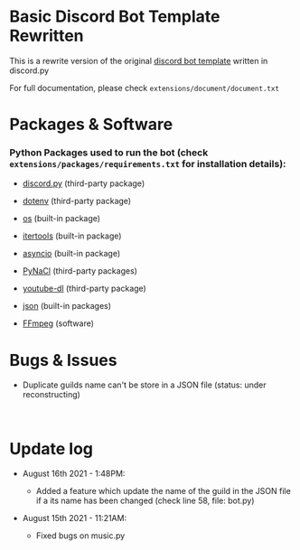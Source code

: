 # Basic Discord Bot Template Rewritten

This is a rewrite version of the original [discord bot template](https://github.com/Bennett-Tabasco/basic-discord-bot-template) written in discord.py

For full documentation, please check `extensions/document/document.txt`
# Packages & Software

### Python Packages used to run the bot (check `extensions/packages/requirements.txt` for installation details):

* [discord.py](https://discordpy.readthedocs.io/en/latest/index.html) (third-party package)
* [dotenv](https://pypi.org/project/python-dotenv/) (third-party package)
* [os](https://www.geeksforgeeks.org/os-module-python-examples/) (built-in package)
* [itertools](https://docs.python.org/3/library/itertools.html) (built-in package)
* [asyncio](https://docs.python.org/3/library/asyncio.html) (built-in package)
* [PyNaCl](https://pypi.org/project/PyNaCl/) (third-party packages)
* [youtube-dl](https://pypi.org/project/youtube_dl/) (third-party package)
* [json](https://docs.python.org/3/library/json.html) (built-in packages)

* [FFmpeg](https://www.ffmpeg.org/download.html#build-windows) (software)
# Bugs & Issues
- Duplicate guilds name can't be store in a JSON file (status: under reconstructing)
<br>

# Update log
- August 16th 2021 - 1:48PM:
    - Added a feature which update the name of the guild in the JSON file if a its name has been changed (check line 58, file: bot.py)   

- August 15th 2021 - 11:21AM:
    - Fixed bugs on music.py 

